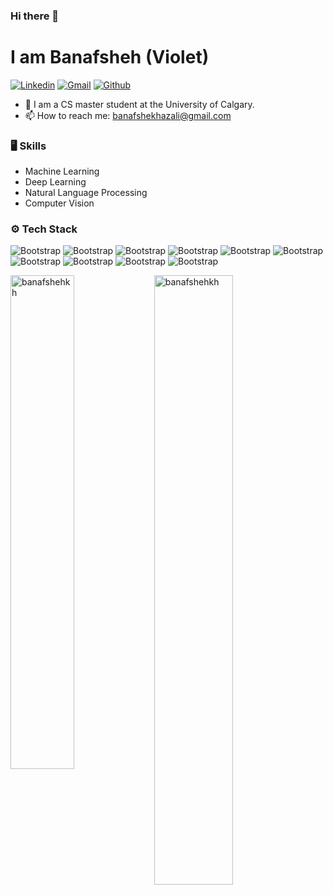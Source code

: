 ### Hi there 👋

# I am Banafsheh (Violet)

[![Linkedin](https://img.shields.io/badge/-LinkedIn-blue?style=flat&logo=Linkedin&logoColor=white)](https://www.linkedin.com/in/banafsheh-khazali/)
[![Gmail](https://img.shields.io/badge/-Gmail-c14438?style=flat&logo=Gmail&logoColor=white)](mailto:banafsheh.khazali@ucalgary.ca)
[![Github](https://img.shields.io/github/followers/hejazizo?label=Follow&style=social)](https://github.com/banafshehkh)

- 🌱 I am a CS master student at the University of Calgary. 
- 📫 How to reach me: banafshekhazali@gmail.com


### 🖥 Skills

- Machine Learning
- Deep Learning
- Natural Language Processing
- Computer Vision
### ⚙️ Tech Stack

 ![Bootstrap](https://img.shields.io/badge/-Docker-05122A?style=flat-square&logo=Docker&color=353535) ![Bootstrap](https://img.shields.io/badge/-TensorFlow-05122A?style=flat-square&logo=TensorFlow&color=353535) ![Bootstrap](https://img.shields.io/badge/-PyTorch-05122A?style=flat-square&logo=PyTorch&color=353535) ![Bootstrap](https://img.shields.io/badge/-Scikit%20Learn-05122A?style=flat-square&logo=Scikit-Learn&color=353535) ![Bootstrap](https://img.shields.io/badge/-MySQL-05122A?style=flat-square&logo=MySQL&color=353535) ![Bootstrap](https://img.shields.io/badge/-Pandas-05122A?style=flat-square&logo=Pandas&color=353535) ![Bootstrap](https://img.shields.io/badge/-Numpy-05122A?style=flat-square&logo=Numpy&color=353535) ![Bootstrap](https://img.shields.io/badge/-Matplotlib-05122A?style=flat-square&logo=Matplotlib&color=353535) ![Bootstrap](https://img.shields.io/badge/-Flask-05122A?style=flat-square&logo=Flask&color=353535) ![Bootstrap](https://img.shields.io/badge/-Visual%20Studio%20Code-05122A?style=flat-square&logo=Visual-Studio-Code&color=353535)



<div>
  <img width="45%" align="left" src="https://github-readme-stats.vercel.app/api/top-langs?username=banafshehkh&show_icons=true&locale=en&layout=compact" alt="banafshehkh" />
  <img width="50%"  src="https://github-readme-streak-stats.herokuapp.com/?user=banafshehkh&" alt="banafshehkh" />
</div>
